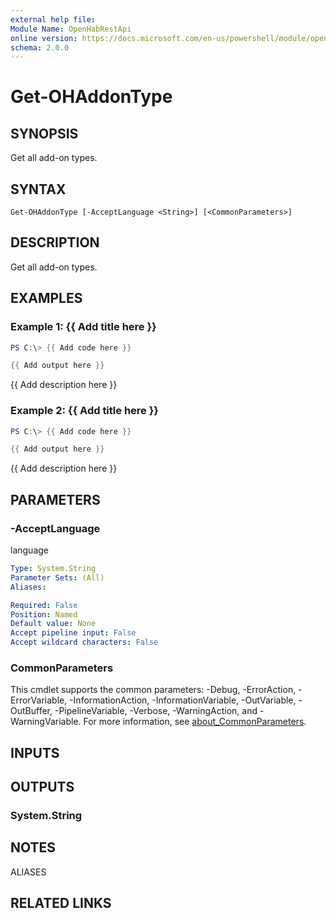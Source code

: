 ```yaml
---
external help file:
Module Name: OpenHabRestApi
online version: https://docs.microsoft.com/en-us/powershell/module/openhabrestapi/get-ohaddontype
schema: 2.0.0
---
```


# Get-OHAddonType

## SYNOPSIS
Get all add-on types.

## SYNTAX

```
Get-OHAddonType [-AcceptLanguage <String>] [<CommonParameters>]
```

## DESCRIPTION
Get all add-on types.

## EXAMPLES

### Example 1: {{ Add title here }}
```powershell
PS C:\> {{ Add code here }}

{{ Add output here }}
```

{{ Add description here }}

### Example 2: {{ Add title here }}
```powershell
PS C:\> {{ Add code here }}

{{ Add output here }}
```

{{ Add description here }}

## PARAMETERS

### -AcceptLanguage
language

```yaml
Type: System.String
Parameter Sets: (All)
Aliases:

Required: False
Position: Named
Default value: None
Accept pipeline input: False
Accept wildcard characters: False
```

### CommonParameters
This cmdlet supports the common parameters: -Debug, -ErrorAction, -ErrorVariable, -InformationAction, -InformationVariable, -OutVariable, -OutBuffer, -PipelineVariable, -Verbose, -WarningAction, and -WarningVariable. For more information, see [about_CommonParameters](http://go.microsoft.com/fwlink/?LinkID=113216).

## INPUTS

## OUTPUTS

### System.String

## NOTES

ALIASES

## RELATED LINKS

